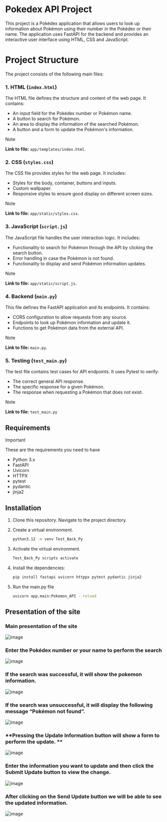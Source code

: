 # Pokedex API Project

This project is a Pokédex application that allows users to look up information about Pokémon using their number in the Pokédex or their name. The application uses FastAPI for the backend and provides an interactive user interface using HTML, CSS and JavaScript.

# Project Structure

The project consists of the following main files:

### **1. HTML (`index.html`)**

The HTML file defines the structure and content of the web page. It contains:

- An input field for the Pokédex number or Pokémon name.
- A button to search for Pokémon.
- An area to display the information of the searched Pokémon.
- A button and a form to update the Pokémon's information.

> [!NOTE]
> **Link to file:** `app/templates/index.html`.

### **2. CSS (`styles.css`)**

The CSS file provides styles for the web page. It includes:

- Styles for the body, container, buttons and inputs.
- Custom wallpaper.
- Responsive styles to ensure good display on different screen sizes.

> [!NOTE]
> **Link to file:** `app/static/styles.css`.

### **3. JavaScript (`script.js`)**

The JavaScript file handles the user interaction logic. It includes:

- Functionality to search for Pokémon through the API by clicking the search button.
- Error handling in case the Pokémon is not found.
- Functionality to display and send Pokémon information updates.

> [!NOTE]
> **Link to file:** `app/static/script.js`.

### **4. Backend (`main.py`)**

This file defines the FastAPI application and its endpoints. It contains:

- CORS configuration to allow requests from any source.
- Endpoints to look up Pokémon information and update it.
- Functions to get Pokémon data from the external API.

> [!NOTE]
> **Link to file:** `main.py`.

### **5. Testing (`test_main.py`)**

The test file contains test cases for API endpoints. It uses Pytest to verify:

- The correct general API response.
- The specific response for a given Pokémon.
- The response when requesting a Pokémon that does not exist.

> [!NOTE]
> **Link to file:** `test_main.py`

## Requirements
> [!IMPORTANT]
> These are the requirements you need to have

- Python 3.x
- FastAPI
- Uvicorn
- HTTPX
- pytest
- pydantic
- jinja2

## Installation

1. Clone this repository.
Navigate to the project directory.
3. Create a virtual environment.

   ````bash
   python3.12 -m venv Test_Back_Py

4. Activate the virtual environment.

   ````bash
   Test_Back_Py scripts activate

5. Install the dependencies:

   ````bash
   pip install fastapi uvicorn httppx pytest pydantic jinja2 

6. Run the main.py file

   ````bash
   uvicorn app.main:Pokemon_API --reload

## Presentation of the site

### **Main presentation of the site**
![image](https://github.com/user-attachments/assets/926648a6-4d91-4d53-8630-68125d246960)

### **Enter the Pokédex number or your name to perform the search**
![image](https://github.com/user-attachments/assets/bb0fba43-8e42-4687-9c4b-9082b09628b3)

### **If the search was successful, it will show the pokemon information.**
![image](https://github.com/user-attachments/assets/985ab92e-0061-4de8-a499-97b2e438cd35)

### **If the search was unsuccessful, it will display the following message “Pokémon not found”.**
![image](https://github.com/user-attachments/assets/9671a36f-5ccc-4cde-8b69-ebe8cad31671)

### **Pressing the Update Information button will show a form to perform the update. **
![image](https://github.com/user-attachments/assets/22e26bb0-6b46-4030-a5df-038f35aeb69c)

### **Enter the information you want to update and then click the Submit Update button to view the change.**
![image](https://github.com/user-attachments/assets/54eaba39-8f1e-469b-a1e9-6e665391b27b)

### **After clicking on the Send Update button we will be able to see the updated information.**
![image](https://github.com/user-attachments/assets/eef36745-aabc-47ce-9b0f-91a7d0b87856)
